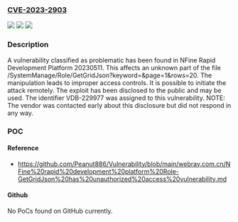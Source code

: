 ### [CVE-2023-2903](https://cve.mitre.org/cgi-bin/cvename.cgi?name=CVE-2023-2903)
![](https://img.shields.io/static/v1?label=Product&message=Rapid%20Development%20Platform&color=blue)
![](https://img.shields.io/static/v1?label=Version&message=%3D%2020230511%20&color=brighgreen)
![](https://img.shields.io/static/v1?label=Vulnerability&message=CWE-284%20Improper%20Access%20Controls&color=brighgreen)

### Description

A vulnerability classified as problematic has been found in NFine Rapid Development Platform 20230511. This affects an unknown part of the file /SystemManage/Role/GetGridJson?keyword=&page=1&rows=20. The manipulation leads to improper access controls. It is possible to initiate the attack remotely. The exploit has been disclosed to the public and may be used. The identifier VDB-229977 was assigned to this vulnerability. NOTE: The vendor was contacted early about this disclosure but did not respond in any way.

### POC

#### Reference
- https://github.com/Peanut886/Vulnerability/blob/main/webray.com.cn/NFine%20rapid%20development%20platform%20Role-GetGridJson%20has%20unauthorized%20access%20vulnerability.md

#### Github
No PoCs found on GitHub currently.

